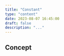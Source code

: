 ```yaml
---
title: "Constant"
type: "content"
date: 2023-08-07 16:45:00
draft: false
description: "..."
---
```


## Concept

<!-- A Constant is just like a [Variable](../12-variable), but its value cannot be changed. Constants are declared within the Program, and given a value when they are created. Once they are created the value within the Constant cannot be
changed. This is useful for data where you do not want the value changing during the program's execution.

<a id="FigureConstant"></a>

![Figure 5.13 Constants have a value that cannot be changed](./images/storing-and-using-data/constant.png "Constants have a value that cannot be changed")
<div class="caption"><span class="caption-figure-nbr">Figure 5.13: </span> Constants have a value that cannot be changed</div><br/>

## In C#

:::tip[Syntax]

- The syntax in [Figure 5.x](#FigureConstantSyntax) allows you to declare Global Variables and Constants

- Global constants can be declared in two ways, using a [C Variable Declaration](../12-variable) with the `const` modifier or using `#define`.


<a id="FigureConstantSyntax"></a>

![Figure 5.x The syntax for a C# program.](./images/storing-and-using-data/ConstantSyntax.png "The syntax related to the declaration of constants within a C# program")
<div class="caption"><span class="caption-figure-nbr">Figure 5.x: </span>The declaration of global variables within a C# program</div><br/>

:::

## Examples

- See [Listing 5.x](#ListingConstants) below for an example of `#define` and constants.
- With `#define` you are defining a 'value' for the identifier, this identifier is then substituted with the ‘value’ throughout your code. This means you have to pay particular attention to what ‘value’ you use.
- There are a number of conventions, called coding standards, that describe how your code should appear for a given language. In this text we will use a common C convention of having all *Constants* in **UPPER CASE**, with underscores (`_`) used to separate words. So the *Maximum Height* constant becomes`MAXIMUM_HEIGHT`.

An example of a C program with a defined constant and a constant variable is shown in [Listing 5.x](#ListingConstants) below.


<a id="ListingConstants"></a>

```csharp
# include "splashkit.h"

// This defines that the identifier PI should always be replaced
// with the "value" 3.1415
// This is like "replace all" PI with 3.1415 (Notice no =)
#define PI 3.1415

// This defines a global constant that stores the value
// 3.1415 / 180 .... which is 0.01745277778
// Notice the = .... this means "assign to"
// In tihs case there is a DEG_TO_RAD "constant"
const float DEG_TO_RAD  = PI / 100;

int main() {
  write_line(PI);
  write_line(DEG_TO_RAD);

  return 0;
}


```

<div class="caption"><span class="caption-figure-nbr">Listing 5.x: </span>C program with a defined constant and constant variable</div>

## Activities

<span class="review"> 

- What does the code in [Listing 5.x](#ListingConstantsActivity) below output?<br>

</span>

<a id="ListingConstantsActivity"></a>

```csharp
const float PI = 3.141;

main() {
  printf("Value of constant PI = %f\n", PI);
  PI = 3.141592;
  myMethod();
}

myMethod() {
  printf("Value of constant PI = %f\n", PI);
}
```

<div class="caption"><span class="caption-figure-nbr">Listing 5.x: </span>Example declaration of constants</div>


<details class="review">
  <summary role="button">Answer</summary>

- No output of the activity in [Listing 5.x](#ListingConstantsActivity) above is produced. The program fails to compile because an attempt is made to change the value of a constant in the main() method.
</details>

:::note[Summary]

A Constant is an **artefact**. You can create Constants in your Program to store values that must not change.

- A Constant is similar to a [Variable](../12-variable), they have a...
  - **Name** that is used to access them.
  - **Value** that can be read in an Expression.
  - **Type** that determines how their data is interpreted.
- You **read** values of Constants in Expressions.
- Constants are useful for data you do not want to change during the program.
- The name of the Constant is an [Identifier](../07-identifier).
- The Constant’s name should reflect the value it is storing.

::: -->